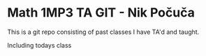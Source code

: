 # Math 1MP3 TA GIT - Nik Počuča

This is a git repo consisting of past classes I have TA'd and taught. 

Including todays class

